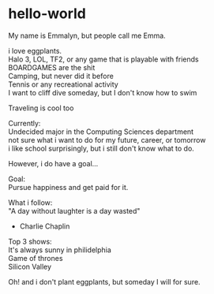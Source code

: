 # hello-world
My name is Emmalyn, but people call me Emma. 

i love eggplants.  
Halo 3, LOL, TF2, or any game that is playable with friends  
BOARDGAMES are the shit   
Camping, but never did it before  
Tennis or any recreational activity  
I want to cliff dive someday, but I don't know how to swim  

Traveling is cool too  

Currently:   
	Undecided major in the Computing Sciences department  
not sure what i want to do for my future, career, or tomorrow  
i like school surprisingly, but i still don't know what to do.  

However, i do have a goal...  

  Goal:   
    Pursue happiness and get paid for it.  

What i follow:  
"A day without laughter is a day wasted"  
- Charlie Chaplin  

Top 3 shows:   
  It's always sunny in philidelphia  
  Game of thrones   
  Silicon Valley  
  
Oh! and i don't plant eggplants, but someday I will for sure.  
